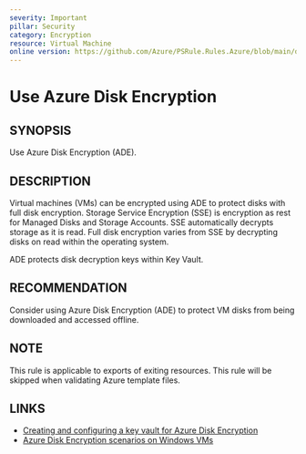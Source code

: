 ```yaml
---
severity: Important
pillar: Security
category: Encryption
resource: Virtual Machine
online version: https://github.com/Azure/PSRule.Rules.Azure/blob/main/docs/en/rules/Azure.VM.ADE.md
---
```


# Use Azure Disk Encryption

## SYNOPSIS

Use Azure Disk Encryption (ADE).

## DESCRIPTION

Virtual machines (VMs) can be encrypted using ADE to protect disks with full disk encryption.
Storage Service Encryption (SSE) is encryption as rest for Managed Disks and Storage Accounts.
SSE automatically decrypts storage as it is read.
Full disk encryption varies from SSE by decrypting disks on read within the operating system.

ADE protects disk decryption keys within Key Vault.

## RECOMMENDATION

Consider using Azure Disk Encryption (ADE) to protect VM disks from being downloaded and accessed offline.

## NOTE

This rule is applicable to exports of exiting resources.
This rule will be skipped when validating Azure template files.

## LINKS

- [Creating and configuring a key vault for Azure Disk Encryption](https://docs.microsoft.com/en-us/azure/virtual-machines/windows/disk-encryption-key-vault)
- [Azure Disk Encryption scenarios on Windows VMs](https://docs.microsoft.com/en-us/azure/virtual-machines/windows/disk-encryption-windows)
